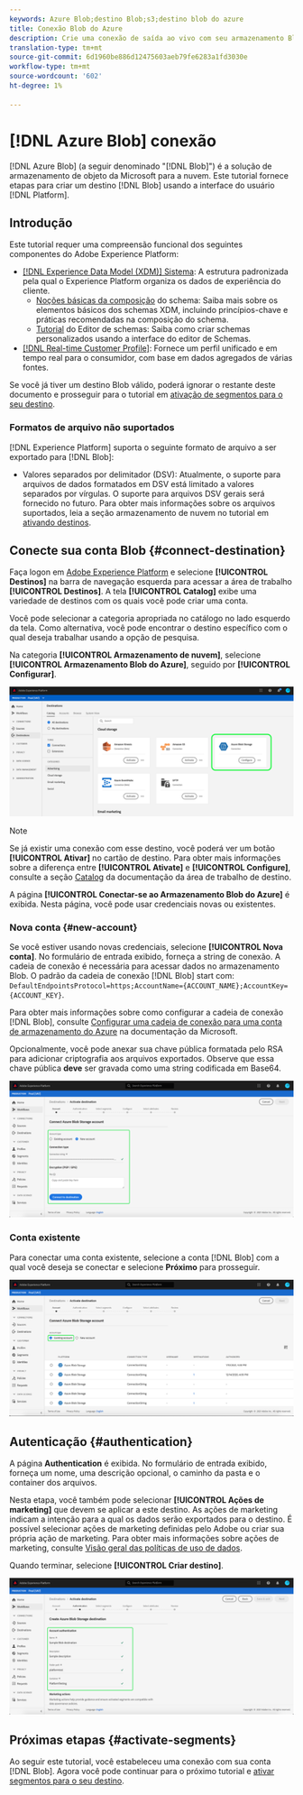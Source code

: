```yaml
---
keywords: Azure Blob;destino Blob;s3;destino blob do azure
title: Conexão Blob do Azure
description: Crie uma conexão de saída ao vivo com seu armazenamento Blob do Azure para exportar periodicamente arquivos de dados delimitados por tabulação ou CSV do Adobe Experience Platform.
translation-type: tm+mt
source-git-commit: 6d1960be886d12475603aeb79fe6283a1fd3030e
workflow-type: tm+mt
source-wordcount: '602'
ht-degree: 1%

---
```



# [!DNL Azure Blob] conexão

[!DNL Azure Blob] (a seguir denominado &quot;[!DNL Blob]&quot;) é a solução de armazenamento de objeto da Microsoft para a nuvem. Este tutorial fornece etapas para criar um destino [!DNL Blob] usando a interface do usuário [!DNL Platform].

## Introdução

Este tutorial requer uma compreensão funcional dos seguintes componentes do Adobe Experience Platform:

- [[!DNL Experience Data Model (XDM)] Sistema](../../../xdm/home.md): A estrutura padronizada pela qual o Experience Platform organiza os dados de experiência do cliente.
   - [Noções básicas da composição](../../../xdm/schema/composition.md) do schema: Saiba mais sobre os elementos básicos dos schemas XDM, incluindo princípios-chave e práticas recomendadas na composição do schema.
   - [Tutorial](../../../xdm/tutorials/create-schema-ui.md) do Editor de schemas: Saiba como criar schemas personalizados usando a interface do editor de Schemas.
- [[!DNL Real-time Customer Profile]](../../../profile/home.md): Fornece um perfil unificado e em tempo real para o consumidor, com base em dados agregados de várias fontes.

Se você já tiver um destino Blob válido, poderá ignorar o restante deste documento e prosseguir para o tutorial em [ativação de segmentos para o seu destino](../../ui/activate-destinations.md).

### Formatos de arquivo não suportados

[!DNL Experience Platform] suporta o seguinte formato de arquivo a ser exportado para  [!DNL Blob]:

- Valores separados por delimitador (DSV): Atualmente, o suporte para arquivos de dados formatados em DSV está limitado a valores separados por vírgulas. O suporte para arquivos DSV gerais será fornecido no futuro. Para obter mais informações sobre os arquivos suportados, leia a seção armazenamento de nuvem no tutorial em [ativando destinos](../../ui/activate-destinations.md#esp-and-cloud-storage).

## Conecte sua conta Blob {#connect-destination}

Faça logon em [Adobe Experience Platform](https://platform.adobe.com) e selecione **[!UICONTROL Destinos]** na barra de navegação esquerda para acessar a área de trabalho **[!UICONTROL Destinos]**. A tela **[!UICONTROL Catalog]** exibe uma variedade de destinos com os quais você pode criar uma conta.

Você pode selecionar a categoria apropriada no catálogo no lado esquerdo da tela. Como alternativa, você pode encontrar o destino específico com o qual deseja trabalhar usando a opção de pesquisa.

Na categoria **[!UICONTROL Armazenamento de nuvem]**, selecione **[!UICONTROL Armazenamento Blob do Azure]**, seguido por **[!UICONTROL Configurar]**.

![Catálogo](../../assets/catalog/cloud-storage/blob/catalog.png)

>[!NOTE]
>
>Se já existir uma conexão com esse destino, você poderá ver um botão **[!UICONTROL Ativar]** no cartão de destino. Para obter mais informações sobre a diferença entre **[!UICONTROL Ativate]** e **[!UICONTROL Configure]**, consulte a seção [Catalog](../../ui/destinations-workspace.md#catalog) da documentação da área de trabalho de destino.

A página **[!UICONTROL Conectar-se ao Armazenamento Blob do Azure]** é exibida. Nesta página, você pode usar credenciais novas ou existentes.

### Nova conta {#new-account}

Se você estiver usando novas credenciais, selecione **[!UICONTROL Nova conta]**. No formulário de entrada exibido, forneça a string de conexão. A cadeia de conexão é necessária para acessar dados no armazenamento Blob. O padrão da cadeia de conexão [!DNL Blob] start com: `DefaultEndpointsProtocol=https;AccountName={ACCOUNT_NAME};AccountKey={ACCOUNT_KEY}`.

Para obter mais informações sobre como configurar a cadeia de conexão [!DNL Blob], consulte [Configurar uma cadeia de conexão para uma conta de armazenamento do Azure](https://docs.microsoft.com/en-us/azure/storage/common/storage-configure-connection-string#configure-a-connection-string-for-an-azure-storage-account) na documentação da Microsoft.

Opcionalmente, você pode anexar sua chave pública formatada pelo RSA para adicionar criptografia aos arquivos exportados. Observe que essa chave pública **deve** ser gravada como uma string codificada em Base64.

![Nova conta](../../assets/catalog/cloud-storage/blob/new.png)

### Conta existente

Para conectar uma conta existente, selecione a conta [!DNL Blob] com a qual você deseja se conectar e selecione **Próximo** para prosseguir.

![Conta existente](../../assets/catalog/cloud-storage/blob/existing.png)

## Autenticação {#authentication}

A página **Authentication** é exibida. No formulário de entrada exibido, forneça um nome, uma descrição opcional, o caminho da pasta e o container dos arquivos.

Nesta etapa, você também pode selecionar **[!UICONTROL Ações de marketing]** que devem se aplicar a este destino. As ações de marketing indicam a intenção para a qual os dados serão exportados para o destino. É possível selecionar ações de marketing definidas pelo Adobe ou criar sua própria ação de marketing. Para obter mais informações sobre ações de marketing, consulte [Visão geral das políticas de uso de dados](../../../data-governance/policies/overview.md).

Quando terminar, selecione **[!UICONTROL Criar destino]**.

![Autenticação](../../assets/catalog/cloud-storage/blob/authentication.png)

## Próximas etapas {#activate-segments}

Ao seguir este tutorial, você estabeleceu uma conexão com sua conta [!DNL Blob]. Agora você pode continuar para o próximo tutorial e [ativar segmentos para o seu destino](../../ui/activate-destinations.md).
